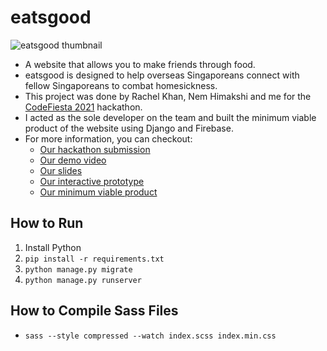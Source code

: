 # eatsgood
![eatsgood thumbnail](https://challengepost-s3-challengepost.netdna-ssl.com/photos/production/software_photos/001/582/163/datas/original.png)
- A website that allows you to make friends through food.
- eatsgood is designed to help overseas Singaporeans connect with fellow Singaporeans to combat homesickness.
- This project was done by Rachel Khan, Nem Himakshi and me for the [CodeFiesta 2021](https://codefiesta.sg/) hackathon.
- I acted as the sole developer on the team and built the minimum viable product of the website using Django and Firebase.
- For more information, you can checkout:
  - [Our hackathon submission](https://devpost.com/software/eatsgood)
  - [Our demo video](https://www.youtube.com/watch?v=c28_cuVBFHw)
  - [Our slides](https://drive.google.com/file/d/11dfTzlD_OaFeg8ywv8Fz2HFht5Aqa-ln/view?usp=sharing)
  - [Our interactive prototype](https://www.figma.com/proto/qxhsQmoZxJ9aXiiZOfzerJ/eatsgood?node-id=38%3A5&scaling=scale-down&page-id=34%3A2)
  - [Our minimum viable product](https://eatsgood.herokuapp.com/)

## How to Run
1. Install Python
2. `pip install -r requirements.txt`
3. `python manage.py migrate`
4. `python manage.py runserver`

## How to Compile Sass Files
- `sass --style compressed --watch index.scss index.min.css`
